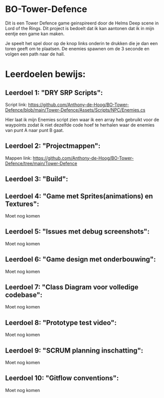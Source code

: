 # BO-Tower-Defence

Dit is een Tower Defence game geinspireerd door de Helms Deep scene in Lord of the Rings. Dit project is bedoelt dat ik kan aantonen dat ik in mijn eentje een game kan maken. 

Je speelt het spel door op de knop links onderin te drukken die je dan een toren geeft om te plaatsen. De enemies spawnen om de 3 seconde en volgen een path naar de hall. 

# Leerdoelen bewijs:

## Leerdoel 1: "DRY SRP Scripts":

Script link: https://github.com/Anthony-de-Hoog/BO-Tower-Defence/blob/main/Tower-Defence/Assets/Scripts/NPC/Enemies.cs

Hier laat ik mijn Enemies script zien waar ik een array heb gebruikt voor de waypoints zodat ik niet dezelfde code hoef te herhalen waar de enemies van punt A naar punt B gaat.

## Leerdoel 2: "Projectmappen":

Mappen link: https://github.com/Anthony-de-Hoog/BO-Tower-Defence/tree/main/Tower-Defence

## Leerdoel 3: "Build":

## Leerdoel 4: "Game met Sprites(animations) en Textures":

Moet nog komen

## Leerdoel 5: "Issues met debug screenshots":

Moet nog komen

## Leerdoel 6: "Game design met onderbouwing":

Moet nog komen

## Leerdoel 7: "Class Diagram voor volledige codebase":

Moet nog komen

## Leerdoel 8: "Prototype test video":

Moet nog komen

## Leerdoel 9: "SCRUM planning inschatting":

Moet nog komen

## Leerdoel 10: "Gitflow conventions":

Moet nog komen